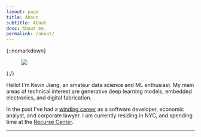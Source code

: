 ```yaml
---
layout: page
title: About
subtitle: About
desc: About me.
permalink: /about/
---
```


<div class="pretty-links">

<!--<div class="lead lead-about"> Coming soon
</div>-->

{::nomarkdown}
<figure class="site-profile">
    <img src="{{ site.baseurl }}/assets/img/cppn-gan-interpolation_edit.gif">
</figure>
{:/}

Hello! I'm Kevin Jiang, an amateur data science and ML enthusiast. My main areas of technical interest are generative deep learning models, embedded electronics, and digital fabrication.

In the past I've had a [winding career](https://www.linkedin.com/in/kevin-jiang-27780147/) as a software developer, economic analyst, and corporate lawyer. I am currently residing in NYC, and spending time at the [Recurse Center](https://www.recurse.com/).    

---

</div>
